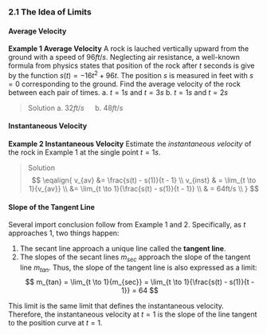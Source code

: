 ### 2.1 The Idea of Limits

#### Average Velocity

**Example 1 Average Velocity**
A rock is lauched vertically upward from the ground with a speed of $96ft/s$. Neglecting air resistance, a well-known formula from physics states that position of the rock after $t$ seconds is give by the function $s(t) = -16t^2 + 96t$. The position $s$ is measured in feet with $s=0$ corresponding to the ground. Find the average velocity of the rock between each pair of times.
a. $t=1s$ and $t=3s$
b. $t=1s$ and $t=2s$
>Solution
a. $32ft/s$ &emsp; b. $48ft/s$

#### Instantaneous Velocity

**Example 2 Instantaneous Velocity**
Estimate the *instantaneous velocity* of the rock in Example 1 at the single point $t = 1s$.
>Solution
$$
\eqalign{
v_{av} &= \frac{s(t) - s(1)}{t - 1} \\
v_{inst} & = \lim_{t \to 1}{v_{av}} \\
&= \lim_{t \to 1}{\frac{s(t) - s(1)}{t - 1}} \\
& = 64ft/s \\
}
$$

#### Slope of the Tangent Line
Several import conclusion follow from Example 1 and 2. Specifically, as $t$ approaches 1, two things happen:
1. The secant line approach a unique line called the **tangent line**.
2. The slopes of the secant lines $m_{sec}$ approach the slope of the tangent line $m_{tan}$. Thus, the slope of the tangent line is also expressed as a limit:
$$
m_{tan} = \lim_{t \to 1}{m_{sec}} = \lim_{t \to 1}{\frac{s(t) - s(1)}{t - 1}} = 64
$$

This limit is the same limit that defines the instantaneous velocity. Therefore, the instantaneous velocity at $t=1$ is the slope of the line tangent to the position curve at $t=1$.
